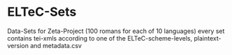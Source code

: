 # ELTeC-Sets
Data-Sets for Zeta-Project (100 romans for each of 10 languages)
every set contains tei-xmls according to one of the ELTeC-scheme-levels, plaintext-version and metadata.csv
